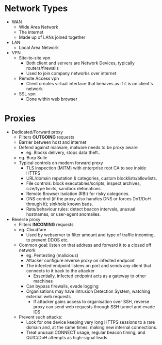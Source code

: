 # Network Types
- WAN
	- Wide Area Network
	- The internet
	- Made up of LANs joined together
- LAN
	- Local Area Network
- VPN
	- Site-to-site vpn
		- Both client and servers are Network Devices, typically routers/firewalls
		- Used to join company networks over internet
	- Remote Access vpn
		- Client creates virtual interface that behaves as if it is on client's network
	- SSL vpn
		- Done within web browser

# Proxies
- Dedicated/Forward proxy
	- Filters **OUTGOING** requests
	- Barrier between host and internet
	- Defend against malware, malware needs to be proxy aware
		- eg. Blocks delivery, stops data theft..
	- eg. Burp Suite
	- Typical controls on modern forward proxy
		- TLS inspection (MITM) with enterprise root CA to see inside HTTPS
		- URL/domain reputation & categories, custom blocklists/allowlists.
		- File controls: block executables/scripts, inspect archives, size/type limits, sandbox detonations.
		- Remote Browser Isolation (RBI) for risky categories.
		- DNS control (if the proxy also handles DNS or forces DoT/DoH through it); sinkhole known bads.
		- Rate/behaviour rules: detect beacon intervals, unusual hostnames, or user-agent anomalies.
- Reverse proxy
	- Filters **INCOMING** requests
	- eg. Cloudfare
		- Used by webserver to filter amount and type of traffic incoming, to prevent DDOS etc.
	- Common goal: listen on that address and forward it to a closed off network
		- eg. Pentesting (malicious)
		- Attacker configure reverse proxy on infected endpoint
		- The infected endpoint listens on port and sends any client that connects to it back to the attacker
			- Essentially, infected endpoint acts as a gateway to other machines
		- Can bypass firewalls, evade logging
		- Organisations may have Intrusion Detection System, watching external web requests
			- If attacker gains access to organisation over SSH, reverse proxy can send web requests through SSH tunnel and evade IDS
	- Prevent such attacks:
		- Look for one device keeping very long HTTPS sessions to a rare domain and, at the same times, making new internal connections.
		- Treat unusual CONNECT usage, regular beacon timing, and QUIC/DoH attempts as high-signal leads.